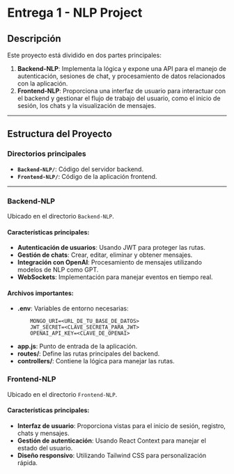 # Entrega 1 - NLP Project

## Descripción

Este proyecto está dividido en dos partes principales:
1. **Backend-NLP**: Implementa la lógica y expone una API para el manejo de autenticación, sesiones de chat, y procesamiento de datos relacionados con la aplicación.
2. **Frontend-NLP**: Proporciona una interfaz de usuario para interactuar con el backend y gestionar el flujo de trabajo del usuario, como el inicio de sesión, los chats y la visualización de mensajes.

---

## Estructura del Proyecto

### Directorios principales
- **`Backend-NLP/`**: Código del servidor backend.
- **`Frontend-NLP/`**: Código de la aplicación frontend.

---

### **Backend-NLP**
Ubicado en el directorio `Backend-NLP`.

#### Características principales:
- **Autenticación de usuarios**: Usando JWT para proteger las rutas.
- **Gestión de chats**: Crear, editar, eliminar y obtener mensajes.
- **Integración con OpenAI**: Procesamiento de mensajes utilizando modelos de NLP como GPT.
- **WebSockets**: Implementación para manejar eventos en tiempo real.

#### Archivos importantes:
- **.env**: Variables de entorno necesarias:
    ```
        MONGO_URI=<URL_DE_TU_BASE_DE_DATOS>
        JWT_SECRET=<CLAVE_SECRETA_PARA_JWT>
        OPENAI_API_KEY=<CLAVE_DE_OPENAI>
    ```
- **app.js**: Punto de entrada de la aplicación.
- **routes/**: Define las rutas principales del backend.
- **controllers/**: Contiene la lógica para manejar las rutas.

### **Frontend-NLP**
Ubicado en el directorio `Frontend-NLP`.

#### Características principales:
- **Interfaz de usuario**: Proporciona vistas para el inicio de sesión, registro, chats y mensajes.
- **Gestión de autenticación**: Usando React Context para manejar el estado del usuario.
- **Diseño responsivo**: Utilizando Tailwind CSS para personalización rápida.


